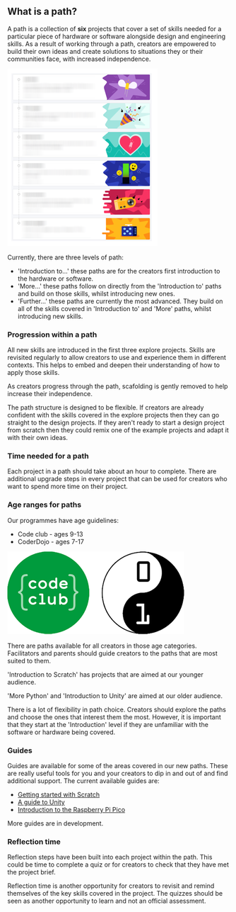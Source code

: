 ## What is a path? 

A path is a collection of **six** projects that cover a set of skills needed for a particular piece of hardware or software alongside design and engineering skills. As a result of working through a path, creators are empowered to build their own ideas and create solutions to situations they or their communities face, with increased independence. 

![A screenshot of the introduction to scratch path page.](images/path.png)

Currently, there are three levels of path:

+ 'Introduction to...' these paths are for the creators first introduction to the hardware or software. 
+ 'More...' these paths follow on directly from the 'Introduction to' paths and build on those skills, whilst introducing new ones.
+ 'Further...' these paths are currently the most advanced. They build on all of the skills covered in 'Introduction to' and 'More' paths, whilst introducing new skills. 

### Progression within a path

All new skills are introduced in the first three explore projects. Skills are revisited regularly to allow creators to use and experience them in different contexts. This helps to embed and deepen their understanding of how to apply those skills. 

As creators progress through the path, scafolding is gently removed to help increase their independence. 

The path structure is designed to be flexible. If creators are already confident with the skills covered in the explore projects then they can go straight to the design projects. If they aren't ready to start a design project from scratch then they could remix one of the example projects and adapt it with their own ideas. 

### Time needed for a path

Each project in a path should take about an hour to complete. There are additional upgrade steps in every project that can be used for creators who want to spend more time on their project.

### Age ranges for paths

Our programmes have age guidelines:

+ Code club - ages 9-13
+ CoderDojo - ages 7-17

![The logos for Code Club and CoderDojo.](images/code-dojo-logos.png)

There are paths available for all creators in those age categories. Facilitators and parents should guide creators to the paths that are most suited to them. 

'Introduction to Scratch' has projects that are aimed at our younger audience.

'More Python' and 'Introduction to Unity' are aimed at our older audience. 

There is a lot of flexibility in path choice. Creators should explore the paths and choose the ones that interest them the most. However, it is important that they start at the 'Introduction' level if they are unfamiliar with the software or hardware being covered. 

### Guides

Guides are available for some of the areas covered in our new paths. These are really useful tools for you and your creators to dip in and out of and find additional support. The current available guides are:

+ [Getting started with Scratch](https://projects.raspberrypi.org/en/projects/getting-started-scratch)
+ [A guide to Unity](https://projects.raspberrypi.org/en/projects/unity-guide)
+ [Introduction to the Raspberry Pi Pico](https://projects.raspberrypi.org/en/projects/introduction-to-the-pico/0)

More guides are in development.

### Reflection time

Reflection steps have been built into each project within the path. This could be time to complete a quiz or for creators to check that they have met the project brief.

Reflection time is another opportunity for creators to revisit and remind themselves of the key skills covered in the project. The quizzes should be seen as another opportunity to learn and not an official assessment. 





